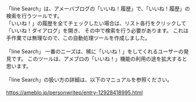 「Iine Search」は、アメーバブログの「いいね！履歴」で、「いいね！履歴」の検索を行うツールです。<br>
「いいね！」の履歴を全てチェックしたい場合は、リスト各行をクリックして「いいね！ダイアログ」を開き、
その中で検索を行う必要があります。 これは手作業では無理なので、この自動処理ツールを作成しました。<br>
<br>
「Iine Search」 一番のニーズは、稀に「いいね！」をしてくれるユーザーの発見です。 
このツールは、アメブロの「いいね！」機能の利用の途を拡大すると思います。<br>
<br>
「Iine Search」の扱い方の詳細は、以下のマニュアルを参照ください。<br>
<br>
https://ameblo.jp/personwritep/entry-12928418995.html






